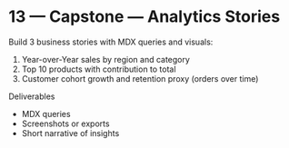 # 13 — Capstone — Analytics Stories

Build 3 business stories with MDX queries and visuals:
1) Year-over-Year sales by region and category
2) Top 10 products with contribution to total
3) Customer cohort growth and retention proxy (orders over time)

Deliverables
- MDX queries
- Screenshots or exports
- Short narrative of insights
